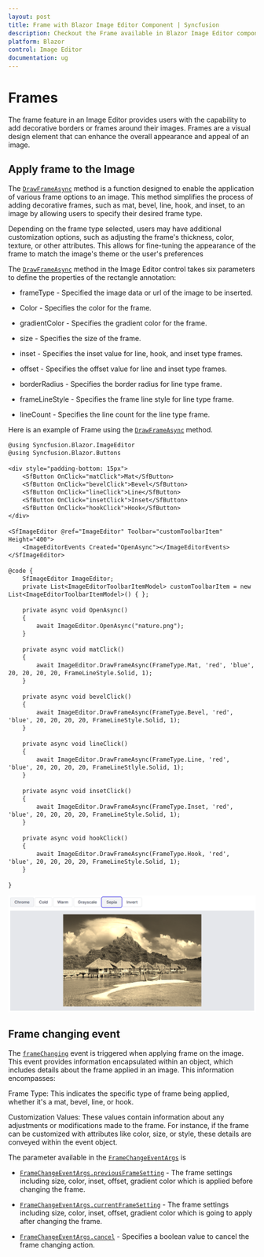 ```yaml
---
layout: post
title: Frame with Blazor Image Editor Component | Syncfusion
description: Checkout the Frame available in Blazor Image Editor component in Blazor Server App and Blazor WebAssembly App.
platform: Blazor
control: Image Editor
documentation: ug
---
```


# Frames

The frame feature in an Image Editor provides users with the capability to add decorative borders or frames around their images. Frames are a visual design element that can enhance the overall appearance and appeal of an image.

## Apply frame to the Image

The [`DrawFrameAsync`](https://help.syncfusion.com/cr/blazor/Syncfusion.Blazor.ImageEditor.SfImageEditor.html#Syncfusion_Blazor_ImageEditor_SfImageEditor_DrawFrameAsync_Syncfusion_Blazor_ImageEditor_FrameType_System_String_System_String_System_Int32_System_Nullable_System_Int32__System_Nullable_System_Int32__System_Nullable_System_Int32__Syncfusion_Blazor_ImageEditor_FrameLineStyle_System_Nullable_System_Int32__) method is a function designed to enable the application of various frame options to an image. This method simplifies the process of adding decorative frames, such as mat, bevel, line, hook, and inset, to an image by allowing users to specify their desired frame type.

Depending on the frame type selected, users may have additional customization options, such as adjusting the frame's thickness, color, texture, or other attributes. This allows for fine-tuning the appearance of the frame to match the image's theme or the user's preferences

The [`DrawFrameAsync`](https://help.syncfusion.com/cr/blazor/Syncfusion.Blazor.ImageEditor.SfImageEditor.html#Syncfusion_Blazor_ImageEditor_SfImageEditor_DrawFrameAsync_Syncfusion_Blazor_ImageEditor_FrameType_System_String_System_String_System_Int32_System_Nullable_System_Int32__System_Nullable_System_Int32__System_Nullable_System_Int32__Syncfusion_Blazor_ImageEditor_FrameLineStyle_System_Nullable_System_Int32__) method in the Image Editor control takes six parameters to define the properties of the rectangle annotation:

* frameType - Specified the image data or url of the image to be inserted.

* Color - Specifies the color for the frame.

* gradientColor - Specifies the gradient color for the frame.

* size - Specifies the size of the frame.

* inset - Specifies the inset value for line, hook, and inset type frames.

* offset - Specifies the offset value for line and inset type frames.

* borderRadius - Specifies the border radius for line type frame.

* frameLineStyle - Specifies the frame line style for line type frame.

* lineCount - Specifies the line count for the line type frame.

Here is an example of Frame using the [`DrawFrameAsync`](https://help.syncfusion.com/cr/blazor/Syncfusion.Blazor.ImageEditor.SfImageEditor.html#Syncfusion_Blazor_ImageEditor_SfImageEditor_DrawFrameAsync_Syncfusion_Blazor_ImageEditor_FrameType_System_String_System_String_System_Int32_System_Nullable_System_Int32__System_Nullable_System_Int32__System_Nullable_System_Int32__Syncfusion_Blazor_ImageEditor_FrameLineStyle_System_Nullable_System_Int32__) method.

```cshtml
@using Syncfusion.Blazor.ImageEditor
@using Syncfusion.Blazor.Buttons

<div style="padding-bottom: 15px">
    <SfButton OnClick="matClick">Mat</SfButton>
    <SfButton OnClick="bevelClick">Bevel</SfButton>
    <SfButton OnClick="lineClick">Line</SfButton>
    <SfButton OnClick="insetClick">Inset</SfButton>
    <SfButton OnClick="hookClick">Hook</SfButton>
</div>

<SfImageEditor @ref="ImageEditor" Toolbar="customToolbarItem" Height="400">
    <ImageEditorEvents Created="OpenAsync"></ImageEditorEvents>
</SfImageEditor>

@code {
    SfImageEditor ImageEditor;
    private List<ImageEditorToolbarItemModel> customToolbarItem = new List<ImageEditorToolbarItemModel>() { };

    private async void OpenAsync()
    {
        await ImageEditor.OpenAsync("nature.png");
    }

    private async void matClick()
    {
        await ImageEditor.DrawFrameAsync(FrameType.Mat, 'red', 'blue', 20, 20, 20, 20, FrameLineStyle.Solid, 1);
    }

    private async void bevelClick()
    {
        await ImageEditor.DrawFrameAsync(FrameType.Bevel, 'red', 'blue', 20, 20, 20, 20, FrameLineStyle.Solid, 1);
    }

    private async void lineClick()
    {
        await ImageEditor.DrawFrameAsync(FrameType.Line, 'red', 'blue', 20, 20, 20, 20, FrameLineStlyle.Solid, 1);
    }

    private async void insetClick()
    {
        await ImageEditor.DrawFrameAsync(FrameType.Inset, 'red', 'blue', 20, 20, 20, 20, FrameLineStyle.Solid, 1);
    }

    private async void hookClick()
    {
        await ImageEditor.DrawFrameAsync(FrameType.Hook, 'red', 'blue', 20, 20, 20, 20, FrameLineStyle.Solid, 1);
    }

}
```

![Blazor Image Editor with Filter an image](./images/blazor-image-editor-filter.png)

## Frame changing event

The [`frameChanging`](https://help.syncfusion.com/cr/blazor/Syncfusion.Blazor.ImageEditor.FrameChangeEventArgs.html) event is triggered when applying frame on the image. This event provides information encapsulated within an object, which includes details about the frame applied in an image. This information encompasses:

Frame Type: This indicates the specific type of frame being applied, whether it's a mat, bevel, line, or hook.

Customization Values: These values contain information about any adjustments or modifications made to the frame. For instance, if the frame can be customized with attributes like color, size, or style, these details are conveyed within the event object.

The parameter available in the [`FrameChangeEventArgs`](https://help.syncfusion.com/cr/blazor/Syncfusion.Blazor.ImageEditor.FrameChangeEventArgs.html) is

* [`FrameChangeEventArgs.previousFrameSetting`](https://help.syncfusion.com/cr/blazor/Syncfusion.Blazor.ImageEditor.FrameChangeEventArgs.html#Syncfusion_Blazor_ImageEditor_FrameChangeEventArgs_PreviousFrameSetting) - The frame settings including size, color, inset, offset, gradient color which is applied before changing the frame.

* [`FrameChangeEventArgs.currentFrameSetting`](https://help.syncfusion.com/cr/blazor/Syncfusion.Blazor.ImageEditor.FrameChangeEventArgs.html#Syncfusion_Blazor_ImageEditor_FrameChangeEventArgs_CurrentFrameSetting) - The frame settings including size, color, inset, offset, gradient color which is going to apply after changing the frame.

* [`FrameChangeEventArgs.cancel`](https://help.syncfusion.com/cr/blazor/Syncfusion.Blazor.ImageEditor.FrameChangeEventArgs.html#Syncfusion_Blazor_ImageEditor_FrameChangeEventArgs_Cancel) - Specifies a boolean value to cancel the frame changing action.
